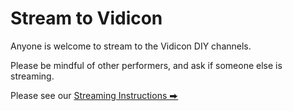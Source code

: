 # Stream to Vidicon

Anyone is welcome to stream to the Vidicon DIY channels. 

Please be mindful of other performers, and ask if someone else is streaming. 

Please see our [Streaming Instructions ⮕](https://docs.google.com/document/d/15jvyM5PBKHFiE8r_1TEaxLzRij-5cl-HJ-UtN1xpjGw/edit?usp=sharing)
